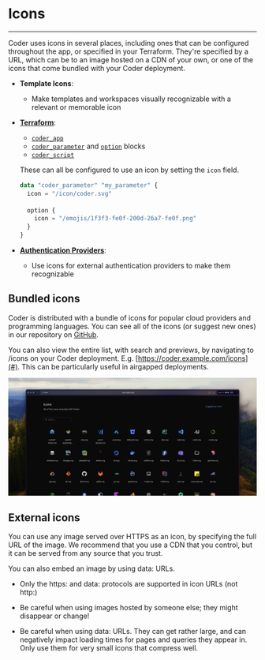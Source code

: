 # Icons

---

Coder uses icons in several places, including ones that can be configured
throughout the app, or specified in your Terraform. They're specified by a URL,
which can be to an image hosted on a CDN of your own, or one of the icons that
come bundled with your Coder deployment.

- **Template Icons**:

  - Make templates and workspaces visually recognizable with a relevant or
    memorable icon

- [**Terraform**](https://registry.terraform.io/providers/coder/coder/latest/docs):

  - [`coder_app`](https://registry.terraform.io/providers/coder/coder/latest/docs/resources/app#icon)
  - [`coder_parameter`](https://registry.terraform.io/providers/coder/coder/latest/docs/data-sources/parameter#icon)
    and
    [`option`](https://registry.terraform.io/providers/coder/coder/latest/docs/data-sources/parameter#nested-schema-for-option)
    blocks
  - [`coder_script`](https://registry.terraform.io/providers/coder/coder/latest/docs/resources/script#icon)

  These can all be configured to use an icon by setting the `icon` field.

  ```terraform
  data "coder_parameter" "my_parameter" {
    icon = "/icon/coder.svg"

    option {
      icon = "/emojis/1f3f3-fe0f-200d-26a7-fe0f.png"
    }
  }
  ```

- [**Authentication Providers**](https://coder.com/docs/v2/latest/admin/external-auth):

  - Use icons for external authentication providers to make them recognizable

## Bundled icons

Coder is distributed with a bundle of icons for popular cloud providers and
programming languages. You can see all of the icons (or suggest new ones) in our
repository on
[GitHub](https://github.com/coder/coder/tree/main/site/static/icon).

You can also view the entire list, with search and previews, by navigating to
/icons on your Coder deployment. E.g. [https://coder.example.com/icons](#). This
can be particularly useful in airgapped deployments.

![The icon gallery](../images/icons-gallery.png)

## External icons

You can use any image served over HTTPS as an icon, by specifying the full URL
of the image. We recommend that you use a CDN that you control, but it can be
served from any source that you trust.

You can also embed an image by using data: URLs.

- Only the https: and data: protocols are supported in icon URLs (not http:)

- Be careful when using images hosted by someone else; they might disappear or
  change!

- Be careful when using data: URLs. They can get rather large, and can
  negatively impact loading times for pages and queries they appear in. Only use
  them for very small icons that compress well.
